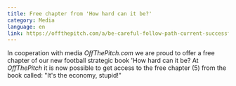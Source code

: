```yaml
---
title: Free chapter from 'How hard can it be?'
category: Media
language: en
link: https://offthepitch.com/a/be-careful-follow-path-current-successful-clubs-they-look-smart-it-not-really-sustainable
---
```

In cooperation with media _OffThePitch.com_ we are proud to offer a free chapter of our new football strategic book 'How hard can it be? At _OffThePitch_ it is now possible to get access to the free chapter (5) from the book called: "It's the economy, stupid!"
